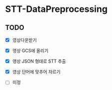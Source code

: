 # STT-DataPreprocessing

## TODO
- [x] 영상다운받기
- [x] 영상 GCS에 올리기
- [x] 영상 JSON 형태로 STT 추출
- [x] 영상 단어에 맞추어 자르기
- [ ] 미정


